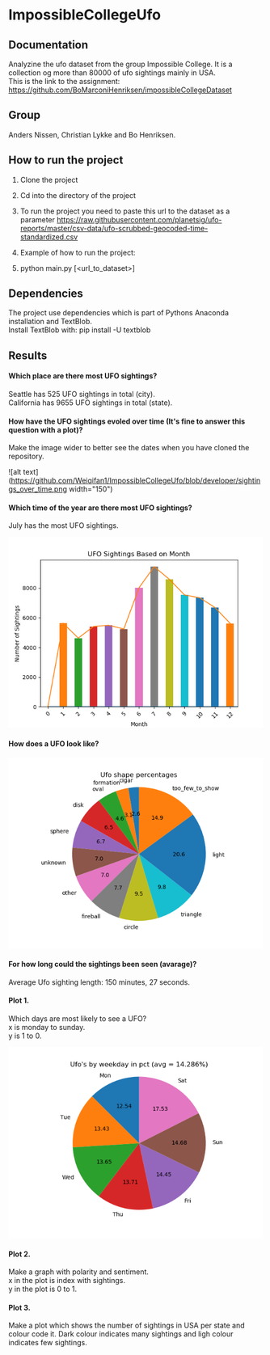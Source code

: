 # ImpossibleCollegeUfo

## Documentation
Analyzine the ufo dataset from the group Impossible College. It is a collection og more than 80000 of ufo sightings mainly in USA.  
This is the link to the assignment:  
https://github.com/BoMarconiHenriksen/impossibleCollegeDataset  

## Group
Anders Nissen, Christian Lykke and Bo Henriksen.  

## How to run the project
1. Clone the project  
2. Cd into the directory of the project  
3. To run the project you need to paste this url to the dataset as a parameter 
https://raw.githubusercontent.com/planetsig/ufo-reports/master/csv-data/ufo-scrubbed-geocoded-time-standardized.csv  

4. Example of how to run the project:  
5. python main.py [<url_to_dataset>]  

## Dependencies
The project use dependencies which is part of Pythons Anaconda installation and TextBlob.  
Install TextBlob with: pip install -U textblob  

## Results
#### Which place are there most UFO sightings?  
Seattle has 525 UFO sightings in total (city).  
California has 9655 UFO sightings in total (state).  

#### How have the UFO sightings evoled over time (It's fine to answer this question with a plot)?  
Make the image wider to better see the dates when you have cloned the repository.  

![alt text](https://github.com/Weiqifan1/ImpossibleCollegeUfo/blob/developer/sightings_over_time.png width="150")  

#### Which time of the year are there most UFO sightings?  
July has the most UFO sightings.  

![alt text](https://github.com/Weiqifan1/ImpossibleCollegeUfo/blob/developer/sightings_monthly.png)  

#### How does a UFO look like?   
![alt text](https://github.com/Weiqifan1/ImpossibleCollegeUfo/blob/developer/Ufo_shapes.png) 

#### For how long could the sightings been seen (avarage)?  
Average Ufo sighting length: 150 minutes, 27 seconds.  

#### Plot 1.  
Which days are most likely to see a UFO?  
x is monday to sunday.  
y is 1 to 0.  

![alt text](https://github.com/Weiqifan1/ImpossibleCollegeUfo/blob/developer/Ufo_week_days.png)

#### Plot 2.  
Make a graph with polarity and sentiment.  
x in the plot is index with sightings.  
y in the plot is 0 to 1.  


#### Plot 3.  
Make a plot which shows the number of sightings in USA per state and colour code it. Dark colour indicates many sightings and ligh colour indicates few sightings.  

